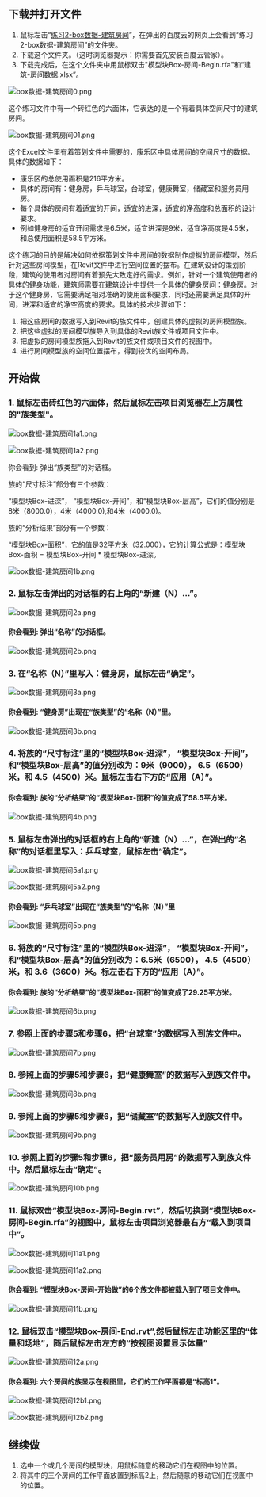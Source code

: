 ## 下载并打开文件

1. 鼠标左击“[练习2-box数据-建筑房间](http://pan.baidu.com/s/1pJRs2EZ)”，在弹出的百度云的网页上会看到“练习2-box数据-建筑房间”的文件夹。
2. 下载这个文件夹。（这时浏览器提示：你需要首先安装百度云管家）。
3. 下载完成后，在这个文件夹中用鼠标双击"模型块Box-房间-Begin.rfa"和“建筑-房间数据.xlsx”。

![box数据-建筑房间0.png](/images/box数据-建筑房间/box数据-建筑房间0.png)

这个练习文件中有一个砖红色的六面体，它表达的是一个有着具体空间尺寸的建筑房间。

![box数据-建筑房间01.png](/images/box数据-建筑房间/box数据-建筑房间01.png)

这个Excel文件里有着策划文件中需要的，康乐区中具体房间的空间尺寸的数据。具体的数据如下：

- 康乐区的总使用面积是216平方米。
- 具体的房间有：健身房，乒乓球室，台球室，健康舞室，储藏室和服务员用房。
- 每个具体的房间有着适宜的开间，适宜的进深，适宜的净高度和总面积的设计要求。
- 例如健身房的适宜开间需求是6.5米，适宜进深是9米，适宜净高度是4.5米，和总使用面积是58.5平方米。

这个练习的目的是解决如何依据策划文件中房间的数据制作虚拟的房间模型，然后针对这些房间模型，在Revit文件中进行空间位置的摆布。在建筑设计的策划阶段，建筑的使用者对房间有着预先大致定好的需求。例如，针对一个建筑使用者的具体的健身功能，建筑师需要在建筑设计中提供一个具体的健身房间：健身房。对于这个健身房，它需要满足相对准确的使用面积要求，同时还需要满足具体的开间，进深和适宜的净空高度的要求。具体的技术步骤如下：

1. 把这些房间的数据写入到Revit的族文件中，创建具体的虚拟的房间模型族。
2. 把这些虚拟的房间模型族导入到具体的Revit族文件或项目文件中。
3. 把虚拟的房间模型族拖入到Revit的族文件或项目文件的视图中。
4. 进行房间模型族的空间位置摆布，得到较优的空间布局。

## 开始做

### 1. 鼠标左击砖红色的六面体，然后鼠标左击项目浏览器左上方属性的"族类型"。

![box数据-建筑房间1a1.png](/images/box数据-建筑房间/box数据-建筑房间1a1.png)

![box数据-建筑房间1a2.png](/images/box数据-建筑房间/box数据-建筑房间1a2.png)

你会看到: 弹出“族类型”的对话框。

族的“尺寸标注”部分有三个参数：

“模型块Box-进深”， “模型块Box-开间”，和“模型块Box-层高”，它们的值分别是8米（8000.0），4米（4000.0),和4米（4000.0)。

族的“分析结果”部分有一个参数：

“模型块Box-面积”，它的值是32平方米（32.000），它的计算公式是：模型块Box-面积 = 模型块Box-开间 * 模型块Box-进深。

![box数据-建筑房间1b.png](/images/box数据-建筑房间/box数据-建筑房间1b.png)

### 2. 鼠标左击弹出的对话框的右上角的“新建（N）...”。

![box数据-建筑房间2a.png](/images/box数据-建筑房间/box数据-建筑房间2a.png)

#### 你会看到: 弹出“名称”的对话框。

![box数据-建筑房间2b.png](/images/box数据-建筑房间/box数据-建筑房间2b.png)

### 3. 在“名称（N）”里写入：健身房，鼠标左击“确定”。

![box数据-建筑房间3a.png](/images/box数据-建筑房间/box数据-建筑房间3a.png)

#### 你会看到: “健身房”出现在“族类型”的“名称（N）”里。

![box数据-建筑房间3b.png](/images/box数据-建筑房间/box数据-建筑房间3b.png)

### 4. 将族的“尺寸标注”里的“模型块Box-进深”， “模型块Box-开间”，和“模型块Box-层高”的值分别改为：9米（9000）， 6.5（6500）米，和 4.5（4500）米。鼠标左击右下方的“应用（A）”。

#### 你会看到: 族的“分析结果”的“模型块Box-面积”的值变成了58.5平方米。

![box数据-建筑房间4b.png](/images/box数据-建筑房间/box数据-建筑房间4b.png)

### 5. 鼠标左击弹出的对话框的右上角的“新建（N）...”，在弹出的“名称”的对话框里写入：乒乓球室，鼠标左击“确定”。

![box数据-建筑房间5a1.png](/images/box数据-建筑房间/box数据-建筑房间5a1.png)

![box数据-建筑房间5a2.png](/images/box数据-建筑房间/box数据-建筑房间5a2.png)

#### 你会看到: “乒乓球室”出现在“族类型”的“名称（N）”里

![box数据-建筑房间5b.png](/images/box数据-建筑房间/box数据-建筑房间5b.png)

### 6. 将族的“尺寸标注”里的“模型块Box-进深”， “模型块Box-开间”，和“模型块Box-层高”的值分别改为：6.5米（6500）， 4.5（4500）米，和 3.6（3600）米。标左击右下方的“应用（A）”。

#### 你会看到: 族的“分析结果”的“模型块Box-面积”的值变成了29.25平方米。

![box数据-建筑房间6b.png](/images/box数据-建筑房间/box数据-建筑房间6b.png)

### 7. 参照上面的步骤5和步骤6，把“台球室”的数据写入到族文件中。

![box数据-建筑房间7b.png](/images/box数据-建筑房间/box数据-建筑房间7b.png)

### 8. 参照上面的步骤5和步骤6，把“健康舞室”的数据写入到族文件中。

![box数据-建筑房间8b.png](/images/box数据-建筑房间/box数据-建筑房间8b.png)

### 9. 参照上面的步骤5和步骤6，把“储藏室”的数据写入到族文件中。

![box数据-建筑房间9b.png](/images/box数据-建筑房间/box数据-建筑房间9b.png)

### 10. 参照上面的步骤5和步骤6，把“服务员用房”的数据写入到族文件中。然后鼠标左击“确定”。

![box数据-建筑房间10b.png](/images/box数据-建筑房间/box数据-建筑房间10b.png)

### 11. 鼠标双击“模型块Box-房间-Begin.rvt”，然后切换到“模型块Box-房间-Begin.rfa”的视图中，鼠标左击项目浏览器最右方“载入到项目中”。

![box数据-建筑房间11a1.png](/images/box数据-建筑房间/box数据-建筑房间11a1.png)

![box数据-建筑房间11a2.png](/images/box数据-建筑房间/box数据-建筑房间11a2.png)

#### 你会看到:  “模型块Box-房间-开始做”的6个族文件都被载入到了项目文件中。

![box数据-建筑房间11b.png](/images/box数据-建筑房间/box数据-建筑房间11b.png)

### 12. 鼠标双击“模型块Box-房间-End.rvt”,然后鼠标左击功能区里的“体量和场地”，随后鼠标左击左方的“按视图设置显示体量”

![box数据-建筑房间12a.png](/images/box数据-建筑房间/box数据-建筑房间12a.png)

#### 你会看到: 六个房间的族显示在视图里，它们的工作平面都是“标高1”。

![box数据-建筑房间12b1.png](/images/box数据-建筑房间/box数据-建筑房间12b1.png)

![box数据-建筑房间12b2.png](/images/box数据-建筑房间/box数据-建筑房间12b2.png)

## 继续做

1. 选中一个或几个房间的模型块，用鼠标随意的移动它们在视图中的位置。
2. 将其中的三个房间的工作平面放置到标高2上，然后随意的移动它们在视图中的位置。